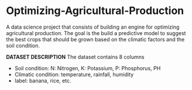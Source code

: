 # Optimizing-Agricultural-Production
A data science project that consists of building an engine for optimizing agricultural production. 
The goal is the build a predictive model to suggest the best crops that should be grown based on the climatic factors and the soil condition.

**DATASET DESCRIPTION**
The dataset contains 8 columns
- Soil condition: N: Nitrogen, K: Potassium, P: Phosphorus, PH
- Climatic condition: temperature, rainfall, humidity
- label: banana, rice, etc. 

